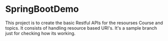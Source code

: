 # SpringBootDemo
This project is to create the basic Restful APIs for the resourses Course and topics. It consists of handling resource based URI's.
It's a sample branch just for checking how its working.
